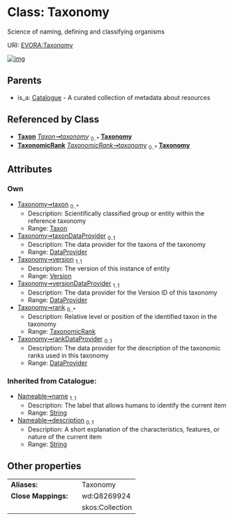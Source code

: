 
# Class: Taxonomy

Science of naming, defining and classifying organisms

URI: [EVORA:Taxonomy](https://evora-project.eu/Taxonomy)


[![img](https://yuml.me/diagram/nofunky;dir:TB/class/[Version],[DataProvider]<rankDataProvider%200..1-++[Taxonomy&#124;name(i):string;description(i):string%20%3F],[TaxonomicRank]<rank%200..*-++[Taxonomy],[DataProvider]<versionDataProvider%201..1-++[Taxonomy],[Version]<version%201..1-++[Taxonomy],[DataProvider]<taxonDataProvider%200..1-++[Taxonomy],[Taxon]<taxon%200..*-++[Taxonomy],[Taxon]++-%20taxonomy%200..*>[Taxonomy],[TaxonomicRank]++-%20taxonomy%200..*>[Taxonomy],[Catalogue]^-[Taxonomy],[TaxonomicRank],[Taxon],[DataProvider],[Catalogue])](https://yuml.me/diagram/nofunky;dir:TB/class/[Version],[DataProvider]<rankDataProvider%200..1-++[Taxonomy&#124;name(i):string;description(i):string%20%3F],[TaxonomicRank]<rank%200..*-++[Taxonomy],[DataProvider]<versionDataProvider%201..1-++[Taxonomy],[Version]<version%201..1-++[Taxonomy],[DataProvider]<taxonDataProvider%200..1-++[Taxonomy],[Taxon]<taxon%200..*-++[Taxonomy],[Taxon]++-%20taxonomy%200..*>[Taxonomy],[TaxonomicRank]++-%20taxonomy%200..*>[Taxonomy],[Catalogue]^-[Taxonomy],[TaxonomicRank],[Taxon],[DataProvider],[Catalogue])

## Parents

 *  is_a: [Catalogue](Catalogue.md) - A curated collection of metadata about resources

## Referenced by Class

 *  **[Taxon](Taxon.md)** *[Taxon➞taxonomy](Taxon_taxonomy.md)*  <sub>0..\*</sub>  **[Taxonomy](Taxonomy.md)**
 *  **[TaxonomicRank](TaxonomicRank.md)** *[TaxonomicRank➞taxonomy](TaxonomicRank_taxonomy.md)*  <sub>0..\*</sub>  **[Taxonomy](Taxonomy.md)**

## Attributes


### Own

 * [Taxonomy➞taxon](Taxonomy_taxon.md)  <sub>0..\*</sub>
     * Description: Scientifically classified group or entity within the reference taxonomy
     * Range: [Taxon](Taxon.md)
 * [Taxonomy➞taxonDataProvider](Taxonomy_taxonDataProvider.md)  <sub>0..1</sub>
     * Description: The data provider for the taxons of the taxonomy
     * Range: [DataProvider](DataProvider.md)
 * [Taxonomy➞version](Taxonomy_version.md)  <sub>1..1</sub>
     * Description: The version of this instance of entity
     * Range: [Version](Version.md)
 * [Taxonomy➞versionDataProvider](Taxonomy_versionDataProvider.md)  <sub>1..1</sub>
     * Description: The data provider for the Version ID of this taxonomy
     * Range: [DataProvider](DataProvider.md)
 * [Taxonomy➞rank](Taxonomy_rank.md)  <sub>0..\*</sub>
     * Description: Relative level or position of the identified taxon in the taxonomy
     * Range: [TaxonomicRank](TaxonomicRank.md)
 * [Taxonomy➞rankDataProvider](Taxonomy_rankDataProvider.md)  <sub>0..1</sub>
     * Description: The data provider for the description of the taxonomic ranks used in this taxonomy
     * Range: [DataProvider](DataProvider.md)

### Inherited from Catalogue:

 * [Nameable➞name](Nameable_name.md)  <sub>1..1</sub>
     * Description: The label that allows humans to identify the current item
     * Range: [String](types/String.md)
 * [Nameable➞description](Nameable_description.md)  <sub>0..1</sub>
     * Description: A short explanation of the characteristics, features, or nature of the current item
     * Range: [String](types/String.md)

## Other properties

|  |  |  |
| --- | --- | --- |
| **Aliases:** | | Taxonomy |
| **Close Mappings:** | | wd:Q8269924 |
|  | | skos:Collection |